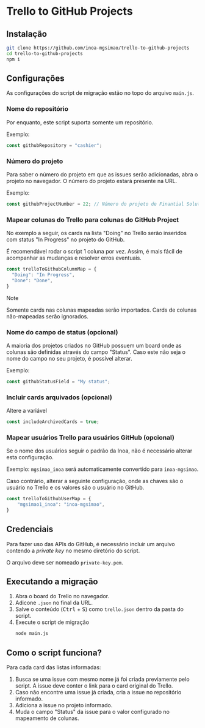 # Trello to GitHub Projects

## Instalação

```bash
git clone https://github.com/inoa-mgsimao/trello-to-github-projects
cd trello-to-github-projects
npm i
```

## Configurações

As configurações do script de migração estão no topo do arquivo `main.js`.

### Nome do repositório

Por enquanto, este script suporta somente um repositório.

Exemplo:

```js
const githubRepository = "cashier";
```

### Número do projeto

Para saber o número do projeto em que as issues serão adicionadas, abra o projeto no navegador. O número do projeto estará presente na URL.

Exemplo:

```js
const githubProjectNumber = 22; // Número do projeto de Finantial Solutions
```

### Mapear colunas do Trello para colunas do GitHub Project

No exemplo a seguir, os cards na lista "Doing" no Trello serão inseridos com status "In Progress" no projeto do GitHub.

É recomendável rodar o script 1 coluna por vez. Assim, é mais fácil de acompanhar as mudanças e resolver erros eventuais.

```js
const trelloToGithubColumnMap = {
  "Doing": "In Progress",
  "Done": "Done",
}
```

> [!NOTE]  
> Somente cards nas colunas mapeadas serão importados. Cards de colunas não-mapeadas serão ignorados.

### Nome do campo de status (opcional)

A maioria dos projetos criados no GitHub possuem um board onde as colunas são definidas através do campo "Status". Caso este não seja o nome do campo no seu projeto, é possível alterar.

Exemplo:

```js
const githubStatusField = "My status";
```

### Incluir cards arquivados (opcional)

Altere a variável
```js
const includeArchivedCards = true;
```

### Mapear usuários Trello para usuários GitHub (opcional)

Se o nome dos usuários seguir o padrão da Inoa, não é necessário alterar esta configuração.

Exemplo: `mgsimao_inoa` será automaticamente convertido para `inoa-mgsimao`.

Caso contrário, alterar a seguinte configuração, onde as chaves são o usuário no Trello e os valores são o usuário no GitHub.

```js
const trelloToGithubUserMap = {
    "mgsimao1_inoa": "inoa-mgsimao",
}
```

## Credenciais

Para fazer uso das APIs do GitHub, é necessário incluir um arquivo contendo a *private key* no mesmo diretório do script.

O arquivo deve ser nomeado `private-key.pem`.

## Executando a migração

1. Abra o board do Trello no navegador.
2. Adicone `.json` no final da URL.
3. Salve o conteúdo (<kbd>Ctrl</kbd> + <kbd>S</kbd>) como `trello.json` dentro da pasta do script.
1. Execute o script de migração 
    ```bash
    node main.js
    ```

## Como o script funciona?

Para cada card das listas informadas:

1. Busca se uma issue com mesmo nome já foi criada previamente pelo script. A issue deve conter o link para o card original do Trello.
2. Caso não encontre uma issue já criada, cria a issue no repositório informado.
3. Adiciona a issue no projeto informado.
4. Muda o campo "Status" da issue para o valor configurado no mapeamento de colunas.
